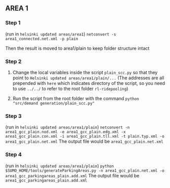 ## AREA 1

### Step 1
(run in `helsinki updated areas/area1`)
`netconvert -s area1_connected.net.xml -p plain`

Then the result is moved to area1/plain to keep folder structure intact

### Step 2
1. Change the local variables inside the script `plain_scc.py` so that they point to `Helsinki updated areas/area1/plain/...` (The addresses are all prepended with `here` which indicates directory of the script, so you need to use `../../` to refer to the root folder `rl-ridepooling`)

2. Run the script from the root folder with the command `python "src/demand generation/plain_scc.py"`

### Step 3
(run in `helsinki updated areas/area1/plain`)
`netconvert -n area1_gcc_plain.nod.xml -e area1_gcc_plain.edg.xml -x area1_gcc_plain.con.xml -i area1_gcc_plain.tll.xml -t plain.typ.xml -o area1_gcc_plain.net.xml`
The output file would be `area1_gcc_plain.net.xml`

### Step 4
(run in `helsinki updated areas/area1/plain`)
`python $SUMO_HOME/tools/generateParkingAreas.py -n area1_gcc_plain.net.xml -o area1_gcc_parkingareas_plain.add.xml`
The output file would be `area1_gcc_parkingareas_plain.add.xml`